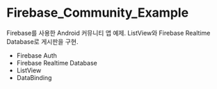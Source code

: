 # Firebase_Community_Example
Firebase를 사용한 Android 커뮤니티 앱 예제. ListView와 Firebase Realtime Database로 게시판을 구현.
- Firebase Auth
- Firebase Realtime Database
- ListView
- DataBinding
